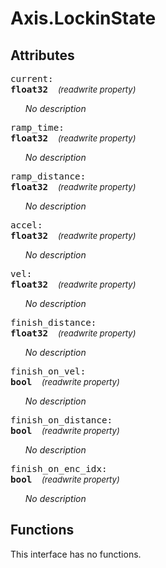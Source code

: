 





# Axis.LockinState

## Attributes



<big><code>current: 
**<span title="C type: float, Python type: float">float32</span>**</code></big>&nbsp;&nbsp;&nbsp;&nbsp;<span style="font-size: small;">_(readwrite property)_</span>

<ul>

_No description_</ul>

<big><code>ramp_time: 
**<span title="C type: float, Python type: float">float32</span>**</code></big>&nbsp;&nbsp;&nbsp;&nbsp;<span style="font-size: small;">_(readwrite property)_</span>

<ul>

_No description_</ul>

<big><code>ramp_distance: 
**<span title="C type: float, Python type: float">float32</span>**</code></big>&nbsp;&nbsp;&nbsp;&nbsp;<span style="font-size: small;">_(readwrite property)_</span>

<ul>

_No description_</ul>

<big><code>accel: 
**<span title="C type: float, Python type: float">float32</span>**</code></big>&nbsp;&nbsp;&nbsp;&nbsp;<span style="font-size: small;">_(readwrite property)_</span>

<ul>

_No description_</ul>

<big><code>vel: 
**<span title="C type: float, Python type: float">float32</span>**</code></big>&nbsp;&nbsp;&nbsp;&nbsp;<span style="font-size: small;">_(readwrite property)_</span>

<ul>

_No description_</ul>

<big><code>finish_distance: 
**<span title="C type: float, Python type: float">float32</span>**</code></big>&nbsp;&nbsp;&nbsp;&nbsp;<span style="font-size: small;">_(readwrite property)_</span>

<ul>

_No description_</ul>

<big><code>finish_on_vel: 
**<span title="C type: bool, Python type: bool">bool</span>**</code></big>&nbsp;&nbsp;&nbsp;&nbsp;<span style="font-size: small;">_(readwrite property)_</span>

<ul>

_No description_</ul>

<big><code>finish_on_distance: 
**<span title="C type: bool, Python type: bool">bool</span>**</code></big>&nbsp;&nbsp;&nbsp;&nbsp;<span style="font-size: small;">_(readwrite property)_</span>

<ul>

_No description_</ul>

<big><code>finish_on_enc_idx: 
**<span title="C type: bool, Python type: bool">bool</span>**</code></big>&nbsp;&nbsp;&nbsp;&nbsp;<span style="font-size: small;">_(readwrite property)_</span>

<ul>

_No description_</ul>



## Functions


This interface has no functions.
